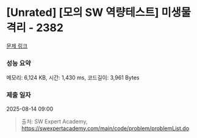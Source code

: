 # [Unrated] [모의 SW 역량테스트] 미생물 격리 - 2382 

[문제 링크](https://swexpertacademy.com/main/code/problem/problemDetail.do?contestProbId=AV597vbqAH0DFAVl) 

### 성능 요약

메모리: 6,124 KB, 시간: 1,430 ms, 코드길이: 3,961 Bytes

### 제출 일자

2025-08-14 09:00



> 출처: SW Expert Academy, https://swexpertacademy.com/main/code/problem/problemList.do